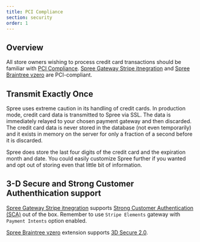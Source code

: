 ```yaml
---
title: PCI Compliance
section: security
order: 1
---
```


## Overview

All store owners wishing to process credit card transactions should be familiar with [PCI Compliance](http://en.wikipedia.org/wiki/Pci_compliance). [Spree Gateway Stripe itnegration](https://github.com/spree/spree_gateway) and [Spree Braintree vzero](https://github.com/spree-contrib/spree_braintree_vzero) are PCI-compliant.

## Transmit Exactly Once

Spree uses extreme caution in its handling of credit cards. In production mode, credit card data is transmitted to Spree via SSL. The data is immediately relayed to your chosen payment gateway and then discarded. The credit card data is never stored in the database (not even temporarily) and it exists in memory on the server for only a fraction of a second before it is discarded.

Spree does store the last four digits of the credit card and the expiration month and date. You could easily customize Spree further if you wanted and opt out of storing even that little bit of information.

## 3-D Secure and Strong Customer Authenthication support

[Spree Gateway Stripe itnegration](https://github.com/spree/spree_gateway) supports [Strong Customer Authentication (SCA)](https://stripe.com/en-pl/guides/strong-customer-authentication) out of the box. Remember to use `Stripe Elements` gateway with `Payment Intents` option enabled.

[Spree Braintree vzero](https://github.com/spree-contrib/spree_braintree_vzero) extension supports [3D Secure 2.0](https://developers.braintreepayments.com/guides/3d-secure/overview).
